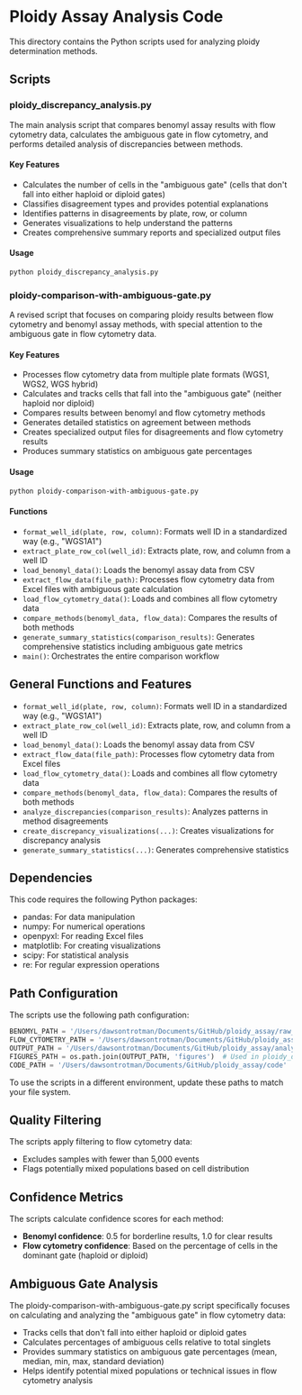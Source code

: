 # Ploidy Assay Analysis Code

This directory contains the Python scripts used for analyzing ploidy determination methods.

## Scripts

### ploidy_discrepancy_analysis.py

The main analysis script that compares benomyl assay results with flow cytometry data, calculates the ambiguous gate in flow cytometry, and performs detailed analysis of discrepancies between methods.

#### Key Features

- Calculates the number of cells in the "ambiguous gate" (cells that don't fall into either haploid or diploid gates)
- Classifies disagreement types and provides potential explanations
- Identifies patterns in disagreements by plate, row, or column
- Generates visualizations to help understand the patterns
- Creates comprehensive summary reports and specialized output files

#### Usage

```bash
python ploidy_discrepancy_analysis.py
```

### ploidy-comparison-with-ambiguous-gate.py

A revised script that focuses on comparing ploidy results between flow cytometry and benomyl assay methods, with special attention to the ambiguous gate in flow cytometry data.

#### Key Features

- Processes flow cytometry data from multiple plate formats (WGS1, WGS2, WGS hybrid)
- Calculates and tracks cells that fall into the "ambiguous gate" (neither haploid nor diploid)
- Compares results between benomyl and flow cytometry methods
- Generates detailed statistics on agreement between methods
- Creates specialized output files for disagreements and flow cytometry results
- Produces summary statistics on ambiguous gate percentages

#### Usage

```bash
python ploidy-comparison-with-ambiguous-gate.py
```

#### Functions

- `format_well_id(plate, row, column)`: Formats well ID in a standardized way (e.g., "WGS1A1")
- `extract_plate_row_col(well_id)`: Extracts plate, row, and column from a well ID
- `load_benomyl_data()`: Loads the benomyl assay data from CSV
- `extract_flow_data(file_path)`: Processes flow cytometry data from Excel files with ambiguous gate calculation
- `load_flow_cytometry_data()`: Loads and combines all flow cytometry data
- `compare_methods(benomyl_data, flow_data)`: Compares the results of both methods
- `generate_summary_statistics(comparison_results)`: Generates comprehensive statistics including ambiguous gate metrics
- `main()`: Orchestrates the entire comparison workflow

## General Functions and Features

- `format_well_id(plate, row, column)`: Formats well ID in a standardized way (e.g., "WGS1A1")
- `extract_plate_row_col(well_id)`: Extracts plate, row, and column from a well ID
- `load_benomyl_data()`: Loads the benomyl assay data from CSV
- `extract_flow_data(file_path)`: Processes flow cytometry data from Excel files
- `load_flow_cytometry_data()`: Loads and combines all flow cytometry data
- `compare_methods(benomyl_data, flow_data)`: Compares the results of both methods
- `analyze_discrepancies(comparison_results)`: Analyzes patterns in method disagreements
- `create_discrepancy_visualizations(...)`: Creates visualizations for discrepancy analysis
- `generate_summary_statistics(...)`: Generates comprehensive statistics

## Dependencies

This code requires the following Python packages:

- pandas: For data manipulation
- numpy: For numerical operations
- openpyxl: For reading Excel files
- matplotlib: For creating visualizations
- scipy: For statistical analysis
- re: For regular expression operations

## Path Configuration

The scripts use the following path configuration:

```python
BENOMYL_PATH = '/Users/dawsontrotman/Documents/GitHub/ploidy_assay/raw_data/benamil_assay'
FLOW_CYTOMETRY_PATH = '/Users/dawsontrotman/Documents/GitHub/ploidy_assay/raw_data/flow_cytometry'
OUTPUT_PATH = '/Users/dawsontrotman/Documents/GitHub/ploidy_assay/analysis_output'
FIGURES_PATH = os.path.join(OUTPUT_PATH, 'figures')  # Used in ploidy_discrepancy_analysis.py
CODE_PATH = '/Users/dawsontrotman/Documents/GitHub/ploidy_assay/code'  # Used in ploidy-comparison-with-ambiguous-gate.py
```

To use the scripts in a different environment, update these paths to match your file system.

## Quality Filtering

The scripts apply filtering to flow cytometry data:
- Excludes samples with fewer than 5,000 events
- Flags potentially mixed populations based on cell distribution

## Confidence Metrics

The scripts calculate confidence scores for each method:
- **Benomyl confidence**: 0.5 for borderline results, 1.0 for clear results
- **Flow cytometry confidence**: Based on the percentage of cells in the dominant gate (haploid or diploid)

## Ambiguous Gate Analysis

The ploidy-comparison-with-ambiguous-gate.py script specifically focuses on calculating and analyzing the "ambiguous gate" in flow cytometry data:
- Tracks cells that don't fall into either haploid or diploid gates
- Calculates percentages of ambiguous cells relative to total singlets
- Provides summary statistics on ambiguous gate percentages (mean, median, min, max, standard deviation)
- Helps identify potential mixed populations or technical issues in flow cytometry analysis
